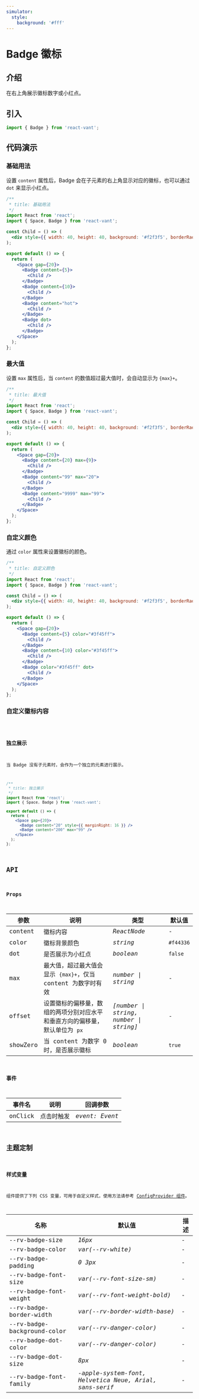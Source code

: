 ```yaml
---
simulator:
  style:
    background: '#fff'
---
```


# Badge 徽标

## 介绍

在右上角展示徽标数字或小红点。

## 引入

```js
import { Badge } from 'react-vant';
```

## 代码演示

### 基础用法

设置 `content` 属性后，Badge 会在子元素的右上角显示对应的徽标，也可以通过 `dot` 来显示小红点。

```jsx
/**
 * title: 基础用法
 */
import React from 'react';
import { Space, Badge } from 'react-vant';

const Child = () => (
  <div style={{ width: 40, height: 40, background: '#f2f3f5', borderRadius: 4 }} />
);

export default () => {
  return (
    <Space gap={20}>
      <Badge content={5}>
        <Child />
      </Badge>
      <Badge content={10}>
        <Child />
      </Badge>
      <Badge content="hot">
        <Child />
      </Badge>
      <Badge dot>
        <Child />
      </Badge>
    </Space>
  );
};
```

### 最大值

设置 `max` 属性后，当 `content` 的数值超过最大值时，会自动显示为 `{max}+`。

```jsx
/**
 * title: 最大值
 */
import React from 'react';
import { Space, Badge } from 'react-vant';

const Child = () => (
  <div style={{ width: 40, height: 40, background: '#f2f3f5', borderRadius: 4 }} />
);

export default () => {
  return (
    <Space gap={20}>
      <Badge content={20} max={9}>
        <Child />
      </Badge>
      <Badge content="99" max="20">
        <Child />
      </Badge>
      <Badge content="9999" max="99">
        <Child />
      </Badge>
    </Space>
  );
};
```

### 自定义颜色

通过 `color` 属性来设置徽标的颜色。

```jsx
/**
 * title: 自定义颜色
 */
import React from 'react';
import { Space, Badge } from 'react-vant';

const Child = () => (
  <div style={{ width: 40, height: 40, background: '#f2f3f5', borderRadius: 4 }} />
);

export default () => {
  return (
    <Space gap={20}>
      <Badge content={5} color="#3f45ff">
        <Child />
      </Badge>
      <Badge content={10} color="#3f45ff">
        <Child />
      </Badge>
      <Badge color="#3f45ff" dot>
        <Child />
      </Badge>
    </Space>
  );
};
```

### 自定义徽标内容

<code title="自定义徽标内容" src="./demo/custom.tsx" />

### 独立展示

当 Badge 没有子元素时，会作为一个独立的元素进行展示。

```jsx
/**
 * title: 独立展示
 */
import React from 'react';
import { Space, Badge } from 'react-vant';

export default () => {
  return (
    <Space gap={20}>
      <Badge content="20" style={{ marginRight: 16 }} />
      <Badge content="200" max="99" />
    </Space>
  );
};
```

## API

### Props

| 参数 | 说明 | 类型 | 默认值 |
| --- | --- | --- | --- |
| content | 徽标内容 | _ReactNode_ | - |
| color | 徽标背景颜色 | _string_ | `#f44336` |
| dot | 是否展示为小红点 | _boolean_ | `false` |
| max | 最大值，超过最大值会显示 `{max}+`，仅当 content 为数字时有效 | _number \| string_ | - |
| offset | 设置徽标的偏移量，数组的两项分别对应水平和垂直方向的偏移量，默认单位为 `px` | _[number \| string, number \| string]_ | - |
| showZero | 当 content 为数字 0 时，是否展示徽标 | _boolean_ | `true` |

### 事件

| 事件名  | 说明       | 回调参数       |
| ------- | ---------- | -------------- |
| onClick | 点击时触发 | _event: Event_ |

## 主题定制

### 样式变量

组件提供了下列 CSS 变量，可用于自定义样式，使用方法请参考 [ConfigProvider 组件](#/zh-CN/config-provider)。

| 名称                        | 默认值                                                  | 描述 |
| --------------------------- | ------------------------------------------------------- | ---- |
| --rv-badge-size             | _16px_                                                  | -    |
| --rv-badge-color            | _var(--rv-white)_                                       | -    |
| --rv-badge-padding          | _0 3px_                                                 | -    |
| --rv-badge-font-size        | _var(--rv-font-size-sm)_                                | -    |
| --rv-badge-font-weight      | _var(--rv-font-weight-bold)_                            | -    |
| --rv-badge-border-width     | _var(--rv-border-width-base)_                           | -    |
| --rv-badge-background-color | _var(--rv-danger-color)_                                | -    |
| --rv-badge-dot-color        | _var(--rv-danger-color)_                                | -    |
| --rv-badge-dot-size         | _8px_                                                   | -    |
| --rv-badge-font-family      | _-apple-system-font, Helvetica Neue, Arial, sans-serif_ | -    |
